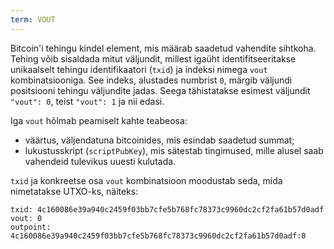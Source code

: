 ```yaml
---
term: VOUT
---
```


Bitcoin'i tehingu kindel element, mis määrab saadetud vahendite sihtkoha. Tehing võib sisaldada mitut väljundit, millest igaüht identifitseeritakse unikaalselt tehingu identifikaatori (`txid`) ja indeksi nimega `vout` kombinatsiooniga. See indeks, alustades numbrist `0`, märgib väljundi positsiooni tehingu väljundite jadas. Seega tähistatakse esimest väljundit `"vout": 0`, teist `"vout": 1` ja nii edasi.

Iga `vout` hõlmab peamiselt kahte teabeosa:
* väärtus, väljendatuna bitcoinides, mis esindab saadetud summat;
* lukustusskript (`scriptPubKey`), mis sätestab tingimused, mille alusel saab vahendeid tulevikus uuesti kulutada.

`txid` ja konkreetse osa `vout` kombinatsioon moodustab seda, mida nimetatakse UTXO-ks, näiteks:

```text
txid: 4c160086e39a940c2459f03bb7cfe5b768fc78373c9960dc2cf2fa61b57d0adf
vout: 0
outpoint: 4c160086e39a940c2459f03bb7cfe5b768fc78373c9960dc2cf2fa61b57d0adf:0
```